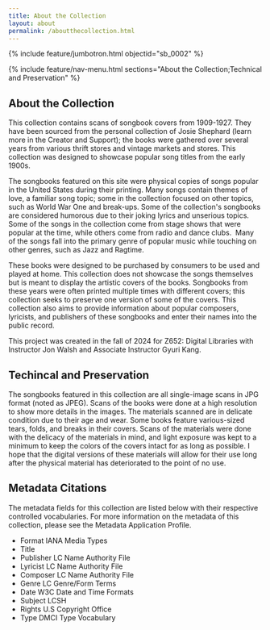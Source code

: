 ```yaml
---
title: About the Collection
layout: about
permalink: /aboutthecollection.html
---
```


{% include feature/jumbotron.html objectid="sb_0002" %}

{% include feature/nav-menu.html sections="About the Collection;Technical and Preservation" %}

## About the Collection

This collection contains scans of songbook covers from 1909-1927. They have been sourced from the personal collection of Josie Shephard (learn more in the Creator and Support); the books were gathered over several years from various thrift stores and vintage markets and stores. This collection was designed to showcase popular song titles from the early 1900s.  

The songbooks featured on this site were physical copies of songs popular in the United States during their printing. Many songs contain themes of love, a familiar song topic; some in the collection focused on other topics, such as World War One and break-ups. Some of the collection's songbooks are considered humorous due to their joking lyrics and unserious topics. Some of the songs in the collection come from stage shows that were popular at the time, while others come from radio and dance clubs.  Many of the songs fall into the primary genre of popular music while touching on other genres, such as Jazz and Ragtime. 

These books were designed to be purchased by consumers to be used and played at home. This collection does not showcase the songs themselves but is meant to display the artistic covers of the books. Songbooks from these years were often printed multiple times with different covers; this collection seeks to preserve one version of some of the covers. This collection also aims to provide information about popular composers, lyricists, and publishers of these songbooks and enter their names into the public record.   

This project was created in the fall of 2024 for Z652: Digital Libraries with Instructor Jon Walsh and Associate Instructor Gyuri Kang. 

## Techincal and Preservation

The songbooks featured in this collection are all single-image scans in JPG format (noted as JPEG). Scans of the books were done at a high resolution to show more details in the images. The materials scanned are in delicate condition due to their age and wear. Some books feature various-sized tears, folds, and breaks in their covers. Scans of the materials were done with the delicacy of the materials in mind, and light exposure was kept to a minimum to keep the colors of the covers intact for as long as possible. I hope that the digital versions of these materials will allow for their use long after the physical material has deteriorated to the point of no use.  

## Metadata Citations

The metadata fields for this collection are listed below with their respective controlled vocabularies. For more information on the metadata of this collection, please see the Metadata Application Profile.

* Format IANA Media Types 
* Title  
* Publisher LC Name Authority File 
* Lyricist LC Name Authority File 
* Composer LC Name Authority File 
* Genre LC Genre/Form Terms 
* Date W3C Date and Time Formats 
* Subject LCSH		 
* Rights U.S Copyright Office 
* Type DMCI Type Vocabulary 
